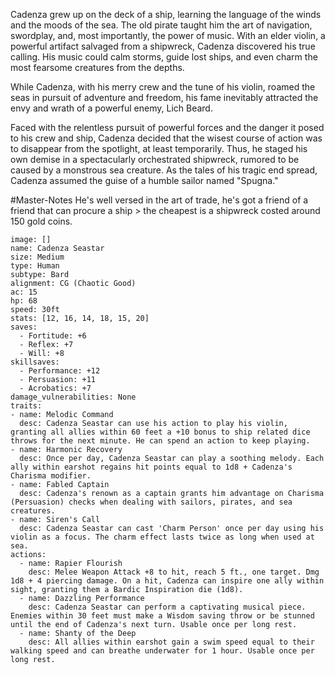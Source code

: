 Cadenza grew up on the deck of a ship, learning the language of the winds and the moods of the sea. The old pirate taught him the art of navigation, swordplay, and, most importantly, the power of music. With an elder violin, a powerful artifact salvaged from a shipwreck, Cadenza discovered his true calling. His music could calm storms, guide lost ships, and even charm the most fearsome creatures from the depths.

While Cadenza, with his merry crew and the tune of his violin, roamed the seas in pursuit of adventure and freedom, his fame inevitably attracted the envy and wrath of a powerful enemy, Lich Beard.

Faced with the relentless pursuit of powerful forces and the danger it posed to his crew and ship, Cadenza decided that the wisest course of action was to disappear from the spotlight, at least temporarily. Thus, he staged his own demise in a spectacularly orchestrated shipwreck, rumored to be caused by a monstrous sea creature. As the tales of his tragic end spread, Cadenza assumed the guise of a humble sailor named "Spugna."

#Master-Notes He's well versed in the art of trade, he's got a friend of a friend that can procure a ship > the cheapest is a shipwreck costed around 150 gold coins.

```statblock
image: []
name: Cadenza Seastar
size: Medium
type: Human
subtype: Bard
alignment: CG (Chaotic Good)
ac: 15
hp: 68
speed: 30ft
stats: [12, 16, 14, 18, 15, 20]
saves:
  - Fortitude: +6
  - Reflex: +7
  - Will: +8
skillsaves:
  - Performance: +12
  - Persuasion: +11
  - Acrobatics: +7
damage_vulnerabilities: None
traits:
- name: Melodic Command
  desc: Cadenza Seastar can use his action to play his violin, granting all allies within 60 feet a +10 bonus to ship related dice throws for the next minute. He can spend an action to keep playing.
- name: Harmonic Recovery
  desc: Once per day, Cadenza Seastar can play a soothing melody. Each ally within earshot regains hit points equal to 1d8 + Cadenza's Charisma modifier.
- name: Fabled Captain
  desc: Cadenza's renown as a captain grants him advantage on Charisma (Persuasion) checks when dealing with sailors, pirates, and sea creatures.
- name: Siren's Call
  desc: Cadenza Seastar can cast 'Charm Person' once per day using his violin as a focus. The charm effect lasts twice as long when used at sea.
actions:
  - name: Rapier Flourish
    desc: Melee Weapon Attack +8 to hit, reach 5 ft., one target. Dmg 1d8 + 4 piercing damage. On a hit, Cadenza can inspire one ally within sight, granting them a Bardic Inspiration die (1d8).
  - name: Dazzling Performance
    desc: Cadenza Seastar can perform a captivating musical piece. Enemies within 30 feet must make a Wisdom saving throw or be stunned until the end of Cadenza's next turn. Usable once per long rest.
  - name: Shanty of the Deep
    desc: All allies within earshot gain a swim speed equal to their walking speed and can breathe underwater for 1 hour. Usable once per long rest.
```
